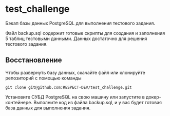 # test_challenge

Бэкап базы данных PostgreSQL для выполнения тестового задания. 

Файл backup.sql содержит готовые скрипты для создания и заполнения 5 таблиц тестовыми данными. Данных достаточно для решения тестового задания.

## Восстановление

Чтобы развернуть базу данных, скачайте файл или клонируйте репозиторий с помощью команды
```
git clone git@github.com:RESPECT-DEV/test_challenge.git
```

Установите СУБД PostgreSQL на свою машину или запустите в докер-контейнере.
Выполните код из файла backup.sql, и у вас будет готовая база данных для выполнения задания.
